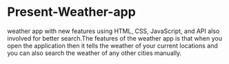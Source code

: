# Present-Weather-app
weather app with new features using HTML, CSS, JavaScript, and API also involved for better search.The features of the weather app is that when you open the application then it tells the weather of your current locations and you can also search the weather of any other cities manually.
